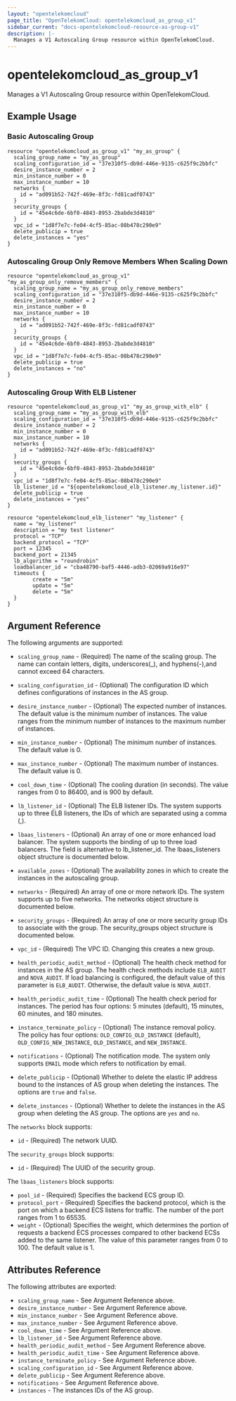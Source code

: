 ```yaml
---
layout: "opentelekomcloud"
page_title: "OpenTelekomCloud: opentelekomcloud_as_group_v1"
sidebar_current: "docs-opentelekomcloud-resource-as-group-v1"
description: |-
  Manages a V1 Autoscaling Group resource within OpenTelekomCloud.
---
```


# opentelekomcloud\_as\_group_v1

Manages a V1 Autoscaling Group resource within OpenTelekomCloud.

## Example Usage

### Basic Autoscaling Group

```hcl
resource "opentelekomcloud_as_group_v1" "my_as_group" {
  scaling_group_name = "my_as_group"
  scaling_configuration_id = "37e310f5-db9d-446e-9135-c625f9c2bbfc"
  desire_instance_number = 2
  min_instance_number = 0
  max_instance_number = 10
  networks {
    id = "ad091b52-742f-469e-8f3c-fd81cadf0743"
  }
  security_groups {
    id = "45e4c6de-6bf0-4843-8953-2babde3d4810"
  }
  vpc_id = "1d8f7e7c-fe04-4cf5-85ac-08b478c290e9"
  delete_publicip = true
  delete_instances = "yes"
}
```

### Autoscaling Group Only Remove Members When Scaling Down

```hcl
resource "opentelekomcloud_as_group_v1" "my_as_group_only_remove_members" {
  scaling_group_name = "my_as_group_only_remove_members"
  scaling_configuration_id = "37e310f5-db9d-446e-9135-c625f9c2bbfc"
  desire_instance_number = 2
  min_instance_number = 0
  max_instance_number = 10
  networks {
    id = "ad091b52-742f-469e-8f3c-fd81cadf0743"
  }
  security_groups {
    id = "45e4c6de-6bf0-4843-8953-2babde3d4810"
  }
  vpc_id = "1d8f7e7c-fe04-4cf5-85ac-08b478c290e9"
  delete_publicip = true
  delete_instances = "no"
}
```

### Autoscaling Group With ELB Listener

```hcl
resource "opentelekomcloud_as_group_v1" "my_as_group_with_elb" {
  scaling_group_name = "my_as_group_with_elb"
  scaling_configuration_id = "37e310f5-db9d-446e-9135-c625f9c2bbfc"
  desire_instance_number = 2
  min_instance_number = 0
  max_instance_number = 10
  networks {
    id = "ad091b52-742f-469e-8f3c-fd81cadf0743"
  }
  security_groups {
    id = "45e4c6de-6bf0-4843-8953-2babde3d4810"
  }
  vpc_id = "1d8f7e7c-fe04-4cf5-85ac-08b478c290e9"
  lb_listener_id = "${opentelekomcloud_elb_listener.my_listener.id}"
  delete_publicip = true
  delete_instances = "yes"
}

resource "opentelekomcloud_elb_listener" "my_listener" {
  name = "my_listener"
  description = "my test listener"
  protocol = "TCP"
  backend_protocol = "TCP"
  port = 12345
  backend_port = 21345
  lb_algorithm = "roundrobin"
  loadbalancer_id = "cba48790-baf5-4446-adb3-02069a916e97"
  timeouts {
        create = "5m"
        update = "5m"
        delete = "5m"
  }
}

```

## Argument Reference

The following arguments are supported:

* `scaling_group_name` - (Required) The name of the scaling group. The name can contain letters,
    digits, underscores(_), and hyphens(-),and cannot exceed 64 characters.

* `scaling_configuration_id` - (Optional) The configuration ID which defines
    configurations of instances in the AS group.

* `desire_instance_number` - (Optional) The expected number of instances. The default
    value is the minimum number of instances. The value ranges from the minimum number of
    instances to the maximum number of instances.

* `min_instance_number` - (Optional) The minimum number of instances.
    The default value is 0.

* `max_instance_number` - (Optional) The maximum number of instances.
    The default value is 0.

* `cool_down_time` - (Optional) The cooling duration (in seconds). The value ranges
    from 0 to 86400, and is 900 by default.

* `lb_listener_id` - (Optional) The ELB listener IDs. The system supports up to
    three ELB listeners, the IDs of which are separated using a comma (,).

* `lbaas_listeners` - (Optional) An array of one or more enhanced load balancer.
    The system supports the binding of up to three load balancers. The field is
    alternative to lb_listener_id.  The lbaas_listeners object structure is
	documented below.

* `available_zones` - (Optional) The availability zones in which to create
    the instances in the autoscaling group.

* `networks` - (Required) An array of one or more network IDs.
    The system supports up to five networks. The networks object structure
    is documented below.

* `security_groups` - (Required) An array of one or more security group IDs
    to associate with the group. The security_groups object structure is
    documented below.

* `vpc_id` - (Required) The VPC ID. Changing this creates a new group.

* `health_periodic_audit_method` - (Optional) The health check method for instances
    in the AS group. The health check methods include `ELB_AUDIT` and `NOVA_AUDIT`.
    If load balancing is configured, the default value of this parameter is `ELB_AUDIT`.
    Otherwise, the default value is `NOVA_AUDIT`.

* `health_periodic_audit_time` - (Optional) The health check period for instances.
    The period has four options: 5 minutes (default), 15 minutes, 60 minutes, and 180 minutes.

* `instance_terminate_policy` - (Optional) The instance removal policy. The policy has
    four options: `OLD_CONFIG_OLD_INSTANCE` (default), `OLD_CONFIG_NEW_INSTANCE`,
    `OLD_INSTANCE`, and `NEW_INSTANCE`.

* `notifications` - (Optional) The notification mode. The system only supports `EMAIL`
    mode which refers to notification by email.

* `delete_publicip` - (Optional) Whether to delete the elastic IP address bound to the
    instances of AS group when deleting the instances. The options are `true` and `false`.

* `delete_instances` - (Optional) Whether to delete the instances in the AS group
    when deleting the AS group. The options are `yes` and `no`.

The `networks` block supports:

* `id` - (Required) The network UUID.

The `security_groups` block supports:

* `id` - (Required) The UUID of the security group.

The `lbaas_listeners` block supports:

* `pool_id` - (Required) Specifies the backend ECS group ID.
* `protocol_port` - (Required) Specifies the backend protocol, which is the port on which
  a backend ECS listens for traffic. The number of the port ranges from 1 to 65535.
* `weight` - (Optional) Specifies the weight, which determines the portion of requests a
  backend ECS processes compared to other backend ECSs added to the same listener. The value
  of this parameter ranges from 0 to 100. The default value is 1.

## Attributes Reference

The following attributes are exported:

* `scaling_group_name` - See Argument Reference above.
* `desire_instance_number` - See Argument Reference above.
* `min_instance_number` - See Argument Reference above.
* `max_instance_number` - See Argument Reference above.
* `cool_down_time` - See Argument Reference above.
* `lb_listener_id` - See Argument Reference above.
* `health_periodic_audit_method` - See Argument Reference above.
* `health_periodic_audit_time` - See Argument Reference above.
* `instance_terminate_policy` - See Argument Reference above.
* `scaling_configuration_id` - See Argument Reference above.
* `delete_publicip` - See Argument Reference above.
* `notifications` - See Argument Reference above.
* `instances` - The instances IDs of the AS group.

